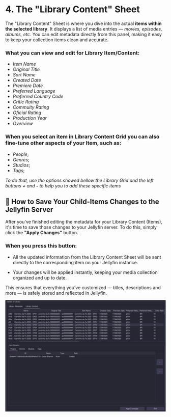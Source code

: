 # 4. The "Library Content" Sheet #

The "Library Content" Sheet is where you dive into the actual **items within the selected library**. It displays a list of media entries — *movies, episodes, albums, etc.* You can edit metadata directly from this panel, making it easy to keep your collection items clean and accurate.

### What you can view and edit for Library Item/Content: ###
- *Item Name*
- *Original Title*
- *Sort Name*
- *Created Date*
- *Premiere Date*
- *Preferred Language*
- *Preferred Country Code*
- *Critic Rating*
- *Commuity Rating*
- *Oficial Rating*
- *Production Year*
- *Overview*

### When you select an item in **Library Content Grid** you can also fine-tune other aspects of your **Item**, such as: ####
- *People*;
- *Genres*;
- *Studios*;
- *Tags*;

*To do that, use the options showed bellow the Library Grid and the left buttons **+** and **-** to help you to add these specific items*

## 💾 How to Save Your Child-Items Changes to the Jellyfin Server ##

After you've finished editing the metadata for your Library Content (Items), it's time to save those changes to your Jellyfin server. To do this, simply click the **"Apply Changes"** button.

### When you press this button: ###

 - All the updated information from the Library Content Sheet will be sent directly to the corresponding item on your Jellyfin instance.

 - Your changes will be applied instantly, keeping your media collection organized and up to date.

This ensures that everything you've customized — titles, descriptions and more — is safely stored and reflected in Jellyfin.


![Here's an example of JEMM Library Content](https://github.com/CesarBianchi/JellyfinEasyMetadataManager/blob/main/docs/jemmdocs/docs/images/LibraryContent.png?raw=true)
